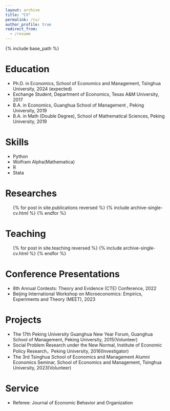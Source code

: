 ```yaml
---
layout: archive
title: "CV"
permalink: /cv/
author_profile: true
redirect_from:
  - /resume
---
```


{% include base_path %}

Education
======
* Ph.D. in Economics, School of Economics and Management, Tsinghua University, 2024 (expected)
* Exchange Student, Department of Economics, Texas A&M University, 2017
* B.A. in Economics, Guanghua School of Management , Peking University, 2019
* B.A. in Math (Double Degree), School of Mathematical Sciences, Peking University, 2019



Skills
======
* Python
* Wolfram Alpha(Mathematica)
* R
* Stata

Researches
======
  <ul>{% for post in site.publications reversed %}
    {% include archive-single-cv.html %}
  {% endfor %}</ul>
  
Teaching
======
  <ul>{% for post in site.teaching reversed %}
    {% include archive-single-cv.html %}
  {% endfor %}</ul>
  
Conference Presentations
======
* 8th Annual Contests: Theory and Evidence (CTE) Conference, 2022
* Beijing International Workshop on Microeconomics: Empirics, Experiments and Theory (MEET), 2023

Projects
======
* The 17th Peking University Guanghua New Year Forum, Guanghua School of Management, Peking University, 2015(Volunteer)
* Social Problem Research under the New Normal, Institute of Economic Policy Research，Peking University, 2016(Investigator)
* The 3rd Tsinghua School of Economics and Management Alumni Economics Seminar, School of Economics and Management, Tsinghua University, 2023(Volunteer)

Service
======
* Referee:
Journal of Economic Behavior and Organization
